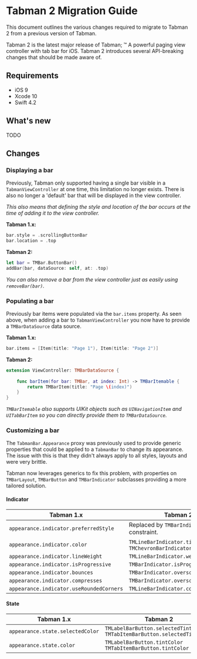 # Tabman 2 Migration Guide

This document outlines the various changes required to migrate to Tabman 2 from a previous version of Tabman.

Tabman 2 is the latest major release of Tabman; ™️ A powerful paging view controller with tab bar for iOS. Tabman 2 introduces several API-breaking changes that should be made aware of.

## Requirements
- iOS 9
- Xcode 10
- Swift 4.2

## What's new
TODO

## Changes

### Displaying a bar
Previously, Tabman only supported having a single bar visible in a `TabmanViewController` at one time, this limitation no longer exists. There is also no longer a 'default' bar that will be displayed in the view controller.

*This also means that defining the style and location of the bar occurs at the time of adding it to the view controller.*

**Tabman 1.x:**

```swift
bar.style = .scrollingButtonBar
bar.location = .top
```

**Tabman 2:**

```swift
let bar = TMBar.ButtonBar()
addBar(bar, dataSource: self, at: .top)
```

*You can also remove a bar from the view controller just as easily using `removeBar(bar)`.*

### Populating a bar
Previously bar items were populated via the `bar.items` property. As seen above, when adding a bar to `TabmanViewController` you now have to provide a `TMBarDataSource` data source.

**Tabman 1.x:**

```swift
bar.items = [Item(title: "Page 1"), Item(title: "Page 2")]
```

**Tabman 2:**

```swift
extension ViewController: TMBarDataSource {
    
    func barItem(for bar: TMBar, at index: Int) -> TMBarItemable {
        return TMBarItem(title: "Page \(index)")
    }
}
```

*`TMBarItemable` also supports UIKit objects such as `UINavigationItem` and `UITabBarItem` so you can directly provide them to `TMBarDataSource`.*

### Customizing a bar
The `TabmanBar.Appearance` proxy was previously used to provide generic properties that could be applied to a `TabmanBar` to change its appearance. The issue with this is that they didn't always apply to all styles, layouts and were very brittle. 

Tabman now leverages generics to fix this problem, with properties on `TMBarLayout`, `TMBarButton` and `TMBarIndicator` subclasses providing a more tailored solution.

#### Indicator

| Tabman 1.x | Tabman 2 |
|------------|----------|
| `appearance.indicator.preferredStyle` | Replaced by `TMBarIndicator` type constraint. |
| `appearance.indicator.color` | `TMLineBarIndicator.tintColor`, `TMChevronBarIndicator.tintColor` |
| `appearance.indicator.lineWeight` | `TMLineBarIndicator.weight` |
| `appearance.indicator.isProgressive` | `TMBarIndicator.isProgressive` |
| `appearance.indicator.bounces` | `TMBarIndicator.overscrollBehavior` |
| `appearance.indicator.compresses` | `TMBarIndicator.overscrollBehavior` |
| `appearance.indicator.useRoundedCorners` | `TMLineBarIndicator.cornerStyle` |


#### State

| Tabman 1.x | Tabman 2 |
|------------|----------|
| `appearance.state.selectedColor` | `TMLabelBarButton.selectedTintColor` `TMTabItemBarButton.selectedTintColor` |
| `appearance.state.color` | `TMLabelBarButton.tintColor` `TMTabItemBarButton.tintColor` |
